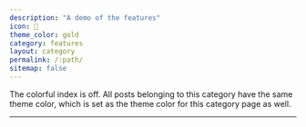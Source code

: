 ```yaml
---
description: "A demo of the features"
icon: 💐
theme_color: gold
category: features
layout: category
permalink: /:path/
sitemap: false
---
```

The colorful index is off. All posts belonging to this category have the same theme color, which is set as the theme color for this category page as well.

---
